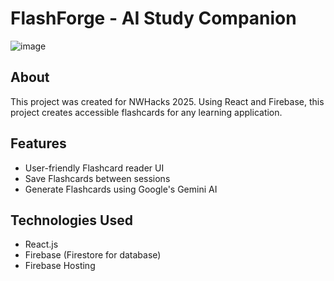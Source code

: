# FlashForge - AI Study Companion
![image](https://github.com/user-attachments/assets/96442d83-872e-4557-b6dc-dac0ebff6f85)

## About
This project was created for NWHacks 2025. Using React and Firebase, this project creates accessible flashcards for any learning application.
## Features
- User-friendly Flashcard reader UI
- Save Flashcards between sessions
- Generate Flashcards using Google's Gemini AI  

## Technologies Used
- React.js
- Firebase (Firestore for database)
- Firebase Hosting

